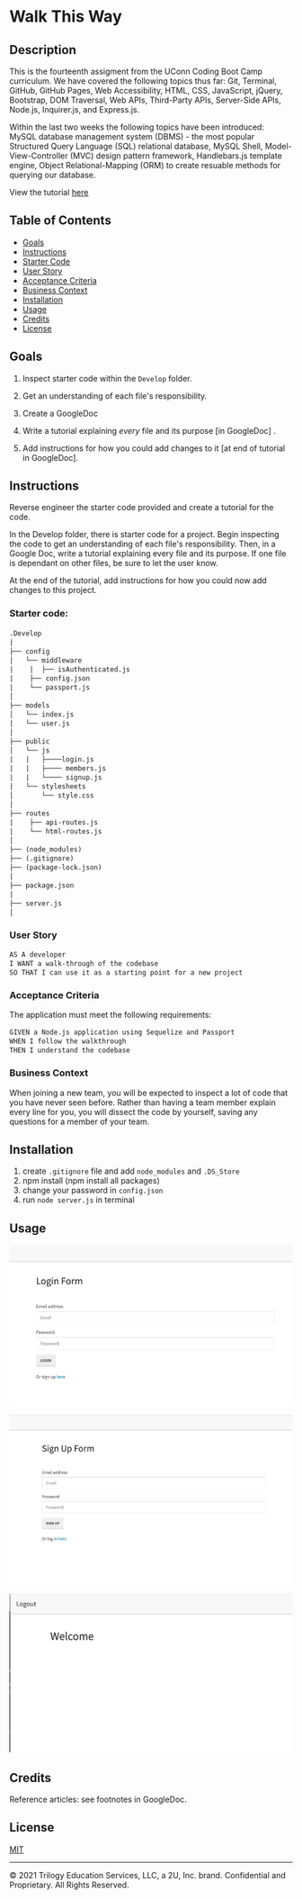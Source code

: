 # Walk This Way

## Description

This is the fourteenth assigment from the UConn Coding Boot Camp curriculum. We have covered the following topics thus far: Git, Terminal, GitHub, GitHub Pages, Web Accessibility, HTML, CSS, JavaScript, jQuery, Bootstrap, DOM Traversal, Web APIs, Third-Party APIs, Server-Side APIs, Node.js, Inquirer.js, and Express.js.

Within the last two weeks the following topics have been introduced: MySQL database management system (DBMS) - the most popular Structured Query Language (SQL) relational database, MySQL Shell, Model-View-Controller (MVC) design pattern framework, Handlebars.js template engine, Object Relational-Mapping (ORM) to create resuable methods for querying our database.

View the tutorial [here](https://docs.google.com/document/d/10Jxgv8h8c__baKuJjWcf0DKAJv9Q0WI0B08-tB-BrUU/edit?usp=sharing)

## Table of Contents

- [Goals](#goals)
- [Instructions](#instructions)
- [Starter Code](#starter-code)
- [User Story](#user-story)
- [Acceptance Criteria](#acceptance-criteria)
- [Business Context](#business-context)
- [Installation](#installation)
- [Usage](#usage)
- [Credits](#credits)
- [License](#license)

## Goals

1. Inspect starter code within the `Develop` folder.

2. Get an understanding of each file's responsibility.

3. Create a GoogleDoc

4. Write a tutorial explaining _every_ file and its purpose [in GoogleDoc] .

5. Add instructions for how you could add changes to it [at end of tutorial in GoogleDoc].

## Instructions

Reverse engineer the starter code provided and create a tutorial for the code.

In the Develop folder, there is starter code for a project. Begin inspecting the code to get an understanding of each file's responsibility. Then, in a Google Doc, write a tutorial explaining every file and its purpose. If one file is dependant on other files, be sure to let the user know.

At the end of the tutorial, add instructions for how you could now add changes to this project.

### Starter code:

```
.Develop
|
├── config
│   └── middleware
|    |  ├── isAuthenticated.js
|    ├── config.json
|    └── passport.js
│
├── models
│   └── index.js
|   └── user.js
│
├── public
│   └── js
|   |   ├────login.js
|   |   ├──── members.js
|   |   └──── signup.js
|   └── stylesheets
│       └── style.css
│
├── routes
|    ├── api-routes.js
|    └── html-routes.js
│
├── (node_modules)
├── (.gitignore)
├── (package-lock.json)
|
├── package.json
|
├── server.js
│

```

### User Story

```
AS A developer
I WANT a walk-through of the codebase
SO THAT I can use it as a starting point for a new project

```

### Acceptance Criteria

The application must meet the following requirements:

```
GIVEN a Node.js application using Sequelize and Passport
WHEN I follow the walkthrough
THEN I understand the codebase

```

### Business Context

When joining a new team, you will be expected to inspect a lot of code that you have never seen before. Rather than having a team member explain every line for you, you will dissect the code by yourself, saving any questions for a member of your team.

## Installation

1. create `.gitignore` file and add `node_modules` and `.DS_Store`
2. npm install (npm install all packages)
3. change your password in `config.json`
4. run `node server.js` in terminal

## Usage

![login-demo](demo-imgs/login-form-demo.png)

![signup-demo](demo-imgs/sign-up-form-demo.png)

![member-demo](demo-imgs/welcome-page-demo.png)

## Credits

Reference articles: see footnotes in GoogleDoc.

## License

[MIT](MITLicense.txt)

---

© 2021 Trilogy Education Services, LLC, a 2U, Inc. brand. Confidential and Proprietary. All Rights Reserved.
